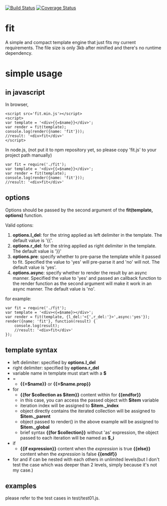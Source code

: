 [![Build Status](https://travis-ci.org/fillano/fit.svg?branch=master)](https://travis-ci.org/fillano/fit)
[![Coverage Status](https://coveralls.io/repos/github/fillano/fit/badge.svg?branch=master)](https://coveralls.io/github/fillano/fit?branch=master)

# fit
A simple and compact template engine that just fits my current requirements. The file size is only 3kb after minified and there's no runtime dependency.

# simple usage
## in javascript

In browser,
```
<script src='fit.min.js'></script>
<script>
var template = '<div>{{=$name}}</div>';
var render = fit(template);
console.log(render({name: 'fit'}));
//result: '<div>fit</div>'
</script>
```

In node.js, (not put it to npm repository yet, so please copy 'fit.js' to your project path manually)
```
var fit = require('./fit');
var template = '<div>{{=$name}}</div>';
var render = fit(template);
console.log(render({name: 'fit'}));
//result: '<div>fit</div>'
```

## options

Options should be passed by the second argument of the **fit(template, options)** function.

Valid options:

1. **options.l_del**: for the string applied as left delimiter in the template. The default value is '{{'.
2. **options.r_del**: for the string applied as right delimiter in the template. The default value is '}}'
3. **options.pre**: specify whether to pre-parse the template while it passed to fit. Specified the value to 'yes' will pre-parse it and 'no' will not. The default value is 'yes'.
4. **options.async**: specify whether to render the result by an async manner. Specified the value to 'yes' and passed an callback function to the render function as the second argument will make it work in an async manner. The default value is 'no'.

for example:
```
var fit = require('./fit');
var template = '<div><{=$name}></div>';
var render = fit(template, {l_del:'<{',r_del:'}>',async:'yes'});
render({name: 'fit'}, function(result) {
    console.log(result);
    //result: '<div>fit</div>'
});
```

## template syntax
* left delimiter: specified by **options.l_del**
* right delimiter: specified by **options.r_del**
* variable name in template must start with a **$**
* =
  * **{{=$name}}** or **{{=$name.prop}}**
* for
  * **{{for $collection as $item}}** content within for **{{endfor}}**
  * in this case, you can access the passed object with **$item** variable
  * iteration index will be assigned to **$item._index**
  * object directly contains the iterated collection will be assigned to **$item._parent**
  * object passed to render() in the above example will be assigned to **$item._global**
  * brief syntax **{{for $collection}}** without 'as' expression, the object passed to each iteration will be named as **$_i**
* if
  * **{{if expression}}** content when the *expression* is true **{{else}}** content when the *expression* is false **{{endif}}**
* for and if can be nested with each others in unlimited levels(but I don't test the case which was deeper than 2 levels, simply because it's not my case.)
  
## examples
please refer to the test cases in test/test01.js.
